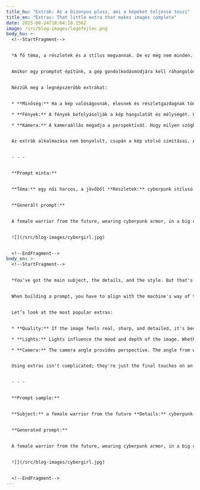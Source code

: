 ```yaml
---
title_hu: "Extrák: Az a bizonyos plusz, ami a képeket teljessé teszi"
title_en: "Extras: That little extra that makes images complete"
date: 2025-08-24T18:04:18.156Z
image: /src/blog-images/logofejlec.png
body_hu: >-
  <!--StartFragment-->


  *A fő téma, a részletek és a stílus megvannak. De ez még nem minden. Van egy utolsó, ám annál fontosabb dolog, amivel a képeket teljessé tehetjük, és ami igazán megkülönbözteti őket a többi, átlagos alkotástól. Ezek azok a **fűszerek**, amik a technikai és művészi kulcsszavakkal befolyásolják a kép minőségét, kompozícióját és hangulatát.*


  Amikor egy promptot építünk, a gép gondolkodásmódjára kell ráhangolódnunk. Pontosan úgy kell leírni a képet, ahogyan mi magunk is látjuk a belső lelki szemeink előtt. A prompt elején ott a **fő téma**, amit a **részletekkel** és a **stílussal** tökéletesítünk. Végül pedig jönnek az **extrák**. Ezek olyan kulcsszavak, amelyek a minőséget, a kamerabeállítást, a megvilágítást és a kompozíciót befolyásolják.


  Nézzük meg a legnépszerűbb extrákat:


  * **Minőség:** Ha a kép valóságosnak, élesnek és részletgazdagnak tűnik, az extráknak köszönhető. Kulcsszavak, mint `highly detailed`, `8K`, `ultra realistic` vagy `masterpiece` mind a minőségen javítanak. Ezek olyanok, mintha egy profi fotós utómunkát végezne el neked.

  * **Fények:** A fények befolyásolják a kép hangulatát és mélységét. Legyen szó `filmszerű megvilágításról` vagy épp `drámai fényekről`, a megfelelő világítás kiemeli a fő témát, és segít a történetmesélésben.

  * **Kamera:** A kameraállás megadja a perspektívát. Hogy milyen szögből készüljön a kép, az alapvetően befolyásolja a kompozíciót. Kulcsszavak, mint `nagylátószög`, `közeli portré` vagy épp `macro photography` mind-mind a kamera lencséjére utalnak.


  Az extrák alkalmazása nem bonyolult, csupán a kép utolsó simításai. A legjobb eredmény érdekében mindig a prompt végére tedd őket. Ha pedig kifogytál az ötletekből, ne feledd, a **[promptgenerátorom](https://aliceinbp.com/generator.html)** segít neked megtalálni a tökéletes kombinációkat. Használd bátran!


  - - -


  **Prompt minta:**


  **Téma:** egy női harcos, a jövőből **Részletek:** cyberpunk stílusú páncél, nagyváros, viharos idő **Stílus:** sci-fi, Digitális illusztráció **Extrák:** cinematic, highly detailed, neon lights, 8k


  **Generált prompt:**


  A female warrior from the future, wearing cyberpunk armor, in a big city during a storm. Sci-fi, digital painting, cinematic, highly detailed, neon lights, 8k


  ![](/src/blog-images/cybergirl.jpg)


  <!--EndFragment-->
body_en: >-
  <!--StartFragment-->


  *You've got the main subject, the details, and the style. But that's not all. There's one final, crucial element that can make an image truly complete, setting it apart from other, average creations. These are the **spices** that use technical and artistic keywords to influence the image's quality, composition, and mood.*


  When building a prompt, you have to align with the machine's way of thinking. You need to describe the image exactly as you see it in your mind's eye. The **main subject** comes first, which you perfect with **details** and **style**. Finally, you add the **extras**. These are keywords that influence quality, camera angle, lighting, and composition.


  Let’s look at the most popular extras:


  * **Quality:** If the image feels real, sharp, and detailed, it's because of the extras. Keywords like `highly detailed`, `8K`, `ultra realistic`, or `masterpiece` all improve quality. They're like having a professional photographer do the post-processing for you.

  * **Lights:** Lights influence the mood and depth of the image. Whether it's `cinematic lighting` or `dramatic light`, the right lighting highlights the main subject and helps with the storytelling.

  * **Camera:** The camera angle provides perspective. The angle from which the photo is taken fundamentally influences the composition. Keywords like `wide-angle shot`, `close-up portrait`, or `macro photography` all refer to the camera lens.


  Using extras isn't complicated; they're just the final touches on an image. For the best results, always put them at the end of your prompt. And if you've run out of ideas, remember that my **[prompt generator](https://aliceinbp.com/generator.html)** can help you find the perfect combinations.  Feel free to use it!


  - - -


  **Prompt sample:**


  **Subject:** a female warrior from the future **Details:** cyberpunk-style armor, a big city, stormy weather **Style:** sci-fi, Digital Painting **Extras:** cinematic, highly detailed, neon lights, 8k


  **Generated prompt:**


  A female warrior from the future, wearing cyberpunk armor, in a big city during a storm. Sci-fi, digital painting, cinematic, highly detailed, neon lights, 8k


  ![](/src/blog-images/cybergirl.jpg)


  <!--EndFragment-->
---
```

